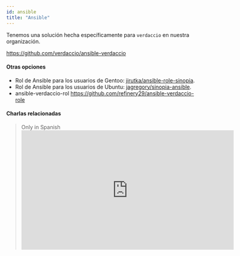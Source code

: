 ```yaml
---
id: ansible
title: "Ansible"
---
```


Tenemos una solución hecha específicamente para `verdaccio` en nuestra organización.

<https://github.com/verdaccio/ansible-verdaccio>

#### Otras opciones

* Rol de Ansible para los usuarios de Gentoo: [jirutka/ansible-role-sinopia](https://github.com/jirutka/ansible-role-sinopia).
* Rol de Ansible para los usuarios de Ubuntu: [jagregory/sinopia-ansible](https://github.com/jagregory/sinopia-ansible).
* ansible-verdaccio-rol <https://github.com/refinery29/ansible-verdaccio-role>

#### Charlas relacionadas

> Only in Spanish <iframe width="560" height="315" src="https://www.youtube.com/embed/EWAxCgZQMAY?enablejsapi=1" frameborder="0" allow="accelerometer; autoplay; encrypted-media; gyroscope; picture-in-picture" allowfullscreen mark="crwd-mark"></iframe>